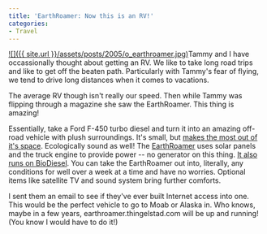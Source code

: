 ```yaml
---
title: 'EarthRoamer: Now this is an RV!'
categories:
- Travel
---
```


[![]({{ site.url }}/assets/posts/2005/o_earthroamer.jpg)](http://www.earthroamer.com/)Tammy and I have occassionally thought about getting an RV. We like to
take long road trips and like to get off the beaten path. Particularly
with Tammy's fear of flying, we tend to drive long distances when it
comes to vacations.

The average RV though isn't really our speed. Then while Tammy was
flipping through a magazine she saw the EarthRoamer. This thing is
amazing!

Essentially, take a Ford F-450 turbo diesel and turn it into an amazing
off-road vehicle with plush surroundings. It's small, but [makes the
most out of it's space](http://www.earthroamer.com/galleries/xv-ltinteriorphotos/index.htm). Ecologically sound as well! The [EarthRoamer](http://www.earthroamer.com/)
uses solar panels and the truck engine to provide power -- no generator
on this thing. [It also runs on BioDiesel](http://www.earthroamer.com/main_truck/vehicle_2meangreen.html). You can take the EarthRoamer out into, literally, any
conditions for well over a week at a time and have no worries. Optional
items like satellite TV and sound system bring further comforts.

I sent them an email to see if they've ever built Internet access into
one. This would be the perfect vehicle to go to Moab or Alaska in. Who
knows, maybe in a few years, earthroamer.thingelstad.com will be up and
running! (You know I would have to do it!)
